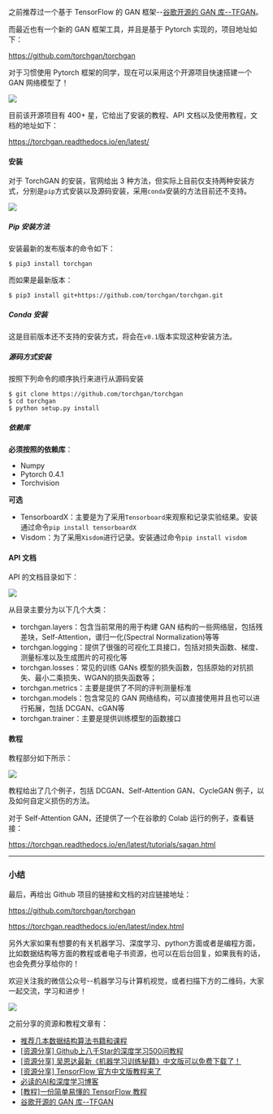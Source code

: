
之前推荐过一个基于 TensorFlow 的 GAN 框架--[谷歌开源的 GAN 库--TFGAN](https://mp.weixin.qq.com/s/Kd_nsit-JMaEjT5o8rEkKQ)。

而最近也有一个新的 GAN 框架工具，并且是基于 Pytorch 实现的，项目地址如下：

https://github.com/torchgan/torchgan

对于习惯使用 Pytorch 框架的同学，现在可以采用这个开源项目快速搭建一个 GAN 网络模型了！

![](https://cai-images-1257823952.cos.ap-beijing.myqcloud.com/torchgan.png)

目前该开源项目有 400+ 星，它给出了安装的教程、API 文档以及使用教程，文档的地址如下：

https://torchgan.readthedocs.io/en/latest/

#### 安装

对于 TorchGAN 的安装，官网给出 3 种方法，但实际上目前仅支持两种安装方式，分别是`pip`方式安装以及源码安装，采用`conda`安装的方法目前还不支持。

![](https://cai-images-1257823952.cos.ap-beijing.myqcloud.com/torchgan_install.png)

##### Pip 安装方法

安装最新的发布版本的命令如下：

```
$ pip3 install torchgan
```

而如果是最新版本：

```
$ pip3 install git+https://github.com/torchgan/torchgan.git
```

##### Conda 安装

这是目前版本还不支持的安装方式，将会在`v0.1`版本实现这种安装方法。

##### 源码方式安装

按照下列命令的顺序执行来进行从源码安装

```
$ git clone https://github.com/torchgan/torchgan
$ cd torchgan
$ python setup.py install
```

##### 依赖库

**必须按照的依赖库**：

- Numpy
- Pytorch 0.4.1
- Torchvision

**可选**

- TensorboardX：主要是为了采用`Tensorboard`来观察和记录实验结果。安装通过命令`pip install tensorboardX`
- Visdom：为了采用`Xisdom`进行记录。安装通过命令`pip install visdom`

#### API 文档

API 的文档目录如下：

![](https://cai-images-1257823952.cos.ap-beijing.myqcloud.com/torchgan_api.png)

从目录主要分为以下几个大类：

- torchgan.layers：包含当前常用的用于构建 GAN 结构的一些网络层，包括残差块，Self-Attention，谱归一化(Spectral Normalization)等等
- torchgan.logging：提供了很强的可视化工具接口，包括对损失函数、梯度、测量标准以及生成图片的可视化等
- torchgan.losses：常见的训练 GANs 模型的损失函数，包括原始的对抗损失、最小二乘损失、WGAN的损失函数等；
- torchgan.metrics：主要是提供了不同的评判测量标准
- torchgan.models：包含常见的 GAN 网络结构，可以直接使用并且也可以进行拓展，包括 DCGAN、cGAN等
- torchgan.trainer：主要是提供训练模型的函数接口

#### 教程

教程部分如下所示：

![](https://cai-images-1257823952.cos.ap-beijing.myqcloud.com/torchgan_tutorials.png)

教程给出了几个例子，包括 DCGAN、Self-Attention GAN、CycleGAN 例子，以及如何自定义损伤的方法。

对于 Self-Attention GAN，还提供了一个在谷歌的 Colab 运行的例子，查看链接：

https://torchgan.readthedocs.io/en/latest/tutorials/sagan.html


---
### 小结

最后，再给出 Github 项目的链接和文档的对应链接地址：

https://github.com/torchgan/torchgan

https://torchgan.readthedocs.io/en/latest/index.html

另外大家如果有想要的有关机器学习、深度学习、python方面或者是编程方面，比如数据结构等方面的教程或者电子书资源，也可以在后台回复，如果我有的话，也会免费分享给你的！

欢迎关注我的微信公众号--机器学习与计算机视觉，或者扫描下方的二维码，大家一起交流，学习和进步！

![](https://cai-images-1257823952.cos.ap-beijing.myqcloud.com/qrcode_new.jpg)

之前分享的资源和教程文章有：

- [推荐几本数据结构算法书籍和课程](https://mp.weixin.qq.com/s?__biz=MzU5MDY5OTI5MA==&mid=2247483683&idx=1&sn=3a75e0eb3f2c897bf14777a311017c9a&chksm=fe3b0f56c94c8640f7bf90f0cbdbf5ebab838c6a90b24d43984b8fbdb94405552fada4946fc4&token=985117826&lang=zh_CN#rd)
- [[资源分享] Github上八千Star的深度学习500问教程](https://mp.weixin.qq.com/s?__biz=MzU5MDY5OTI5MA==&mid=2247483737&idx=1&sn=5e9a27bd2b88a608a49685213cc0d481&chksm=fe3b0f2cc94c863a0f86a062d4bab98d333332be4b546101fd15f0dd5269f2407ca5f3618e2d&token=985117826&lang=zh_CN#rd)
- [[资源分享] 吴恩达最新《机器学习训练秘籍》中文版可以免费下载了！](https://mp.weixin.qq.com/s?__biz=MzU5MDY5OTI5MA==&mid=2247483716&idx=1&sn=0dc336f5ef002dd0dd703908288cf6aa&chksm=fe3b0f31c94c8627ad8329cb4688fe08118d79cceb3c27f96a48543253978688d1786cb7a79e&token=985117826&lang=zh_CN#rd)
- [[资源分享] TensorFlow 官方中文版教程来了](https://mp.weixin.qq.com/s/Si1YaYLfhL1upbjQkvireQ)
- [必读的AI和深度学习博客](https://mp.weixin.qq.com/s/0J2raJqiYsYPqwAV1MALaw)
- [[教程]一份简单易懂的 TensorFlow 教程](https://mp.weixin.qq.com/s/vXIM6Ttw37yzhVB_CvXmCA)
- [谷歌开源的 GAN 库--TFGAN](https://mp.weixin.qq.com/s/Kd_nsit-JMaEjT5o8rEkKQ)



